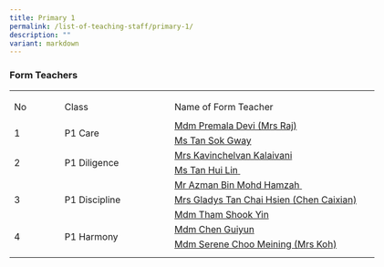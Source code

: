 ```yaml
---
title: Primary 1
permalink: /list-of-teaching-staff/primary-1/
description: ""
variant: markdown
---
```

### **Form Teachers**
<table style="border-collapse:
 collapse;width:480pt" width="640" cellspacing="0" cellpadding="0" border="0"><colgroup><col style="mso-width-source:userset;mso-width-alt:2746;width:59pt" width="79"> <col style="mso-width-source:userset;mso-width-alt:6586;width:142pt" width="189"> <col style="mso-width-source:userset;mso-width-alt:12986;width:279pt" width="372"></colgroup><tbody><tr style="mso-height-source:userset;height:6.75pt" height="9"><td style="height:6.75pt;width:59pt" width="79" class="xl66" height="9"></td><td style="width:142pt" width="189"></td><td style="width:279pt" width="372"></td></tr><tr style="mso-height-source:userset;height:30.75pt" height="41"><td style="height:30.75pt;width:59pt" width="79" class="xl68" height="41">No</td><td style="border-left:none;width:142pt" width="189" class="xl67">Class</td><td style="border-left:none;width:279pt" width="372" class="xl67">Name of Form Teacher</td></tr><tr style="height:15.0pt" height="20"><td style="height:31.5pt;width:59pt" width="79" class="xl71" height="42" rowspan="2">
1</td><td class="xl72" rowspan="2">P1 Care</td><td style="border-top:none" class="xl69">
<a href="mailto:premala_devi_kandasamy_a@moe.edu.sg">Mdm Premala Devi (Mrs Raj)</a></td></tr><tr style="height:16.5pt" height="22"><td style="height:16.5pt;border-top:none" class="xl69" height="22">
<a href="mailto:tan_sok_gway@schools.gov.sg">Ms Tan Sok Gway</a></td></tr><tr style="height:15.0pt" height="20"><td style="height:31.5pt;width:59pt" width="79" class="xl71" height="42" rowspan="2">
2</td><td style="width:142pt" width="189" class="xl70" rowspan="2">P1 Diligence</td><td style="border-top:none" class="xl69">
<a href="mailto:kavinchelvan_kalaivani@schools.gov.sg">Mrs Kavinchelvan Kalaivani</a></td></tr><tr style="height:16.5pt" height="22"><td style="height:16.5pt;border-top:none" class="xl69" height="22"><a href="mailto:tan_hui_lin_a@schools.gov.sg">Ms Tan Hui Lin<span style="mso-spacerun:yes">&nbsp;</span></a></td></tr><tr style="height:16.5pt" height="22"><td style="height:48.0pt;width:59pt" width="79" class="xl71" height="64" rowspan="3">
3</td><td style="width:142pt" width="189" class="xl70" rowspan="3">P1 Discipline</td><td style="border-top:none" class="xl69">
<a href="mailto:azman_mohamed_hamzah@schools.gov.sg">Mr Azman Bin Mohd Hamzah<span style="mso-spacerun:yes">&nbsp;</span></a></td></tr><tr style="height:16.5pt" height="22"><td style="height:16.5pt;border-top:none" class="xl69" height="22">
<a href="mailto:tan_chai_hsien_gladys@schools.gov.sg">Mrs Gladys Tan Chai Hsien (Chen Caixian)</a></td></tr><tr style="height:15.0pt" height="20"><td style="height:15.0pt;border-top:none" class="xl69" height="20">
<a href="mailto:tham_shook_yin@moe.edu.sg">Mdm Tham Shook Yin</a></td></tr><tr style="height:16.5pt" height="22"><td style="height:33.0pt;width:59pt" width="79" class="xl71" height="44" rowspan="2">
4</td><td style="width:142pt" width="189" class="xl70" rowspan="2">P1 Harmony</td><td style="border-top:none" class="xl73">
<a href="mailto:chen_guiyun@schools.gov.sg">Mdm Chen Guiyun</a></td></tr><tr style="height:16.5pt" height="22"><td style="height:16.5pt;border-top:none" class="xl69" height="22">
<a href="mailto:choo_meining_serene@schools.gov.sg">Mdm Serene Choo Meining (Mrs Koh)</a></td></tr><tr style="mso-height-source:userset;height:6.75pt" height="9"><td style="height:6.75pt" class="xl66" height="9"></td><td></td><td></td></tr></tbody></table>